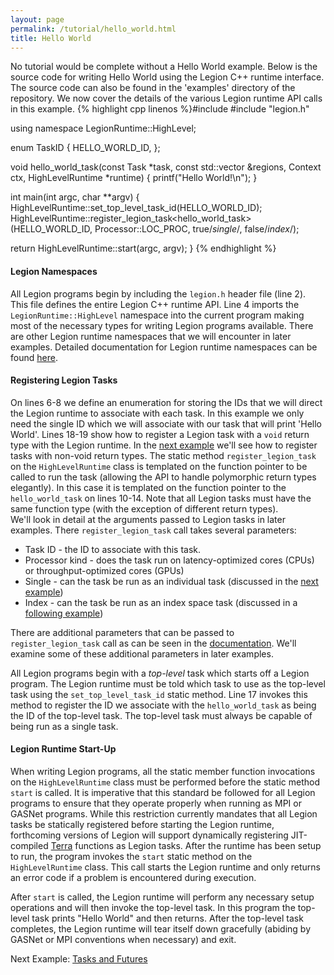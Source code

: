 ```yaml
---
layout: page
permalink: /tutorial/hello_world.html
title: Hello World 
---
```

No tutorial would be complete without a Hello World example. 
Below is the source code for writing Hello World using
the Legion C++ runtime interface. The source code can also
be found in the 'examples' directory of the repository. We
now cover the details of the various Legion runtime API
calls in this example.
{% highlight cpp linenos %}#include <cstdio>
#include "legion.h"

using namespace LegionRuntime::HighLevel;

enum TaskID {
  HELLO_WORLD_ID,
};

void hello_world_task(const Task *task, 
                      const std::vector<PhysicalRegion> &regions,
                      Context ctx, HighLevelRuntime *runtime) {
  printf("Hello World!\n");
}

int main(int argc, char **argv) {
  HighLevelRuntime::set_top_level_task_id(HELLO_WORLD_ID);
  HighLevelRuntime::register_legion_task<hello_world_task>(HELLO_WORLD_ID,
      Processor::LOC_PROC, true/*single*/, false/*index*/);

  return HighLevelRuntime::start(argc, argv);
}
{% endhighlight %}

#### Legion Namespaces ####

All Legion programs begin by including the `legion.h` header 
file (line 2). This file defines the entire Legion C++ runtime 
API.  Line 4 imports the `LegionRuntime::HighLevel`
namespace into the current program making most of the necessary
types for writing Legion programs available.  There are other
Legion runtime namespaces that we will encounter in later examples.
Detailed documentation for Legion runtime namespaces can be
found [here](/doxygen/annotated.html).

#### Registering Legion Tasks ####

On lines 6-8 we define an enumeration for storing the IDs that
we will direct the Legion runtime to associate with each task.  In this example
we only need the single ID which we will associate with our task
that will print 'Hello World'.  Lines 18-19 show how to register 
a Legion task with a `void` return type with the Legion runtime.
In the [next example](/tutorial/tasks_and_futures.html) we'll see how
to register tasks with non-void return types.  The static method 
`register_legion_task` on the `HighLevelRuntime` class
is templated on the function pointer to
be called to run the task (allowing the API to handle polymorphic return
types elegantly).  In this case it is templated on the function pointer to 
the `hello_world_task` on lines 10-14.  Note that all Legion tasks must have 
the same function type (with the exception of different return types).  
We'll look in detail at the arguments passed to Legion tasks in later 
examples.  There `register_legion_task` call takes several parameters: 

* Task ID - the ID to associate with this task.
* Processor kind - does the task run on latency-optimized cores (CPUs)
                   or throughput-optimized cores (GPUs)
* Single - can the task be run as an individual task
           (discussed in the [next example](/tutorial/tasks_and_futures.html))    
* Index - can the task be run as an index space task
           (discussed in a [following example](/tutorial/index_tasks.html))

There are additional parameters that can be passed to `register_legion_task`
call as can be seen in the [documentation](/doxygen/class_legion_runtime_1_1_high_level_1_1_high_level_runtime.html#ab1637aefa97d58e7f066ef43dd56b5a2).
We'll examine some of these additional parameters in later examples.

All Legion programs begin with a _top-level_ task which starts off
a Legion program.  The Legion runtime must be told which task to 
use as the top-level task using the `set_top_level_task_id` static 
method.  Line 17 invokes this method to register the ID we associate
with the `hello_world_task` as being the ID of the top-level task.
The top-level task must always be capable of being run as a single task.

#### Legion Runtime Start-Up ####

When writing Legion programs, all the static member function 
invocations on the `HighLevelRuntime` class must be performed
before the static method `start` is called.  It is imperative that 
this standard be followed for all Legion programs to ensure that 
they operate properly when running as MPI or GASNet programs.  While 
this restriction currently mandates that all Legion tasks be statically 
registered before starting the Legion runtime, forthcoming versions 
of Legion will support dynamically registering JIT-compiled 
[Terra](http://terralang.org) functions as
Legion tasks.  After the runtime has been setup to run, the program
invokes the `start` static method on the `HighLevelRuntime` class.
This call starts the Legion runtime and only returns an error code
if a problem is encountered during execution.

After `start` is called, the Legion runtime will perform any necessary
setup operations and will then invoke the top-level task.  In this
program the top-level task prints "Hello World" and then returns.  After
the top-level task completes, the Legion runtime will tear itself down
gracefully (abiding by GASNet or MPI conventions when necessary) and exit.

Next Example: [Tasks and Futures](/tutorial/tasks_and_futures.html)

